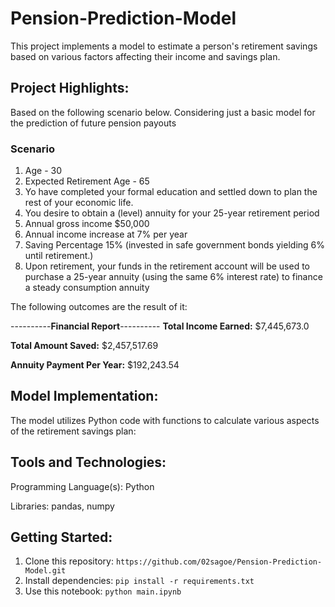 # Pension-Prediction-Model

This project implements a model to estimate a person's retirement savings based on various factors affecting their income and savings plan.

## Project Highlights:

Based on the following scenario below. Considering just a basic model for the prediction of future pension payouts

### Scenario

1. Age - 30 
2. Expected Retirement Age - 65
3. Yo have completed your formal education and settled down to plan the rest of your economic life.
4. You desire to obtain a (level) annuity for your 25-year retirement period
5. Annual gross income $50,000
6. Annual income increase at 7% per year
7. Saving Percentage 15% (invested in safe government bonds yielding 6% until retirement.)
8. Upon retirement, your funds in the retirement account will be used to purchase a 25-year annuity (using the same 6% interest rate) to finance a steady consumption annuity

The following outcomes are the result of it:

----------<b>Financial Report</b>----------
<b>Total Income Earned:</b> $7,445,673.0

<b>Total Amount Saved:</b> $2,457,517.69

<b>Annuity Payment Per Year:</b> $192,243.54


## Model Implementation:

The model utilizes Python code with functions to calculate various aspects of the retirement savings plan:

## Tools and Technologies:

Programming Language(s): Python

Libraries: pandas, numpy

## Getting Started:

1. Clone this repository: `https://github.com/02sagoe/Pension-Prediction-Model.git`
2. Install dependencies: `pip install -r requirements.txt`
3. Use this notebook: `python main.ipynb`
